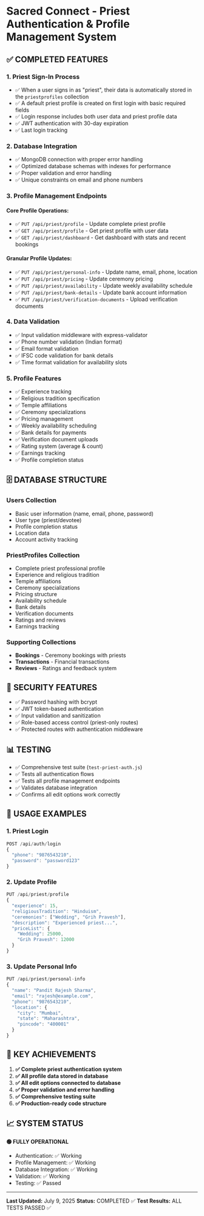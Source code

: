 # Sacred Connect - Priest Authentication & Profile Management System

## ✅ COMPLETED FEATURES

### 1. **Priest Sign-In Process**
- ✅ When a user signs in as "priest", their data is automatically stored in the `priestprofiles` collection
- ✅ A default priest profile is created on first login with basic required fields
- ✅ Login response includes both user data and priest profile data
- ✅ JWT authentication with 30-day expiration
- ✅ Last login tracking

### 2. **Database Integration**
- ✅ MongoDB connection with proper error handling
- ✅ Optimized database schemas with indexes for performance
- ✅ Proper validation and error handling
- ✅ Unique constraints on email and phone numbers

### 3. **Profile Management Endpoints**

#### **Core Profile Operations:**
- ✅ `PUT /api/priest/profile` - Update complete priest profile
- ✅ `GET /api/priest/profile` - Get priest profile with user data
- ✅ `GET /api/priest/dashboard` - Get dashboard with stats and recent bookings

#### **Granular Profile Updates:**
- ✅ `PUT /api/priest/personal-info` - Update name, email, phone, location
- ✅ `PUT /api/priest/pricing` - Update ceremony pricing
- ✅ `PUT /api/priest/availability` - Update weekly availability schedule
- ✅ `PUT /api/priest/bank-details` - Update bank account information
- ✅ `PUT /api/priest/verification-documents` - Upload verification documents

### 4. **Data Validation**
- ✅ Input validation middleware with express-validator
- ✅ Phone number validation (Indian format)
- ✅ Email format validation
- ✅ IFSC code validation for bank details
- ✅ Time format validation for availability slots

### 5. **Profile Features**
- ✅ Experience tracking
- ✅ Religious tradition specification
- ✅ Temple affiliations
- ✅ Ceremony specializations
- ✅ Pricing management
- ✅ Weekly availability scheduling
- ✅ Bank details for payments
- ✅ Verification document uploads
- ✅ Rating system (average & count)
- ✅ Earnings tracking
- ✅ Profile completion status

## 🗄️ DATABASE STRUCTURE

### **Users Collection**
- Basic user information (name, email, phone, password)
- User type (priest/devotee)
- Profile completion status
- Location data
- Account activity tracking

### **PriestProfiles Collection**
- Complete priest professional profile
- Experience and religious tradition
- Temple affiliations
- Ceremony specializations
- Pricing structure
- Availability schedule
- Bank details
- Verification documents
- Ratings and reviews
- Earnings tracking

### **Supporting Collections**
- **Bookings** - Ceremony bookings with priests
- **Transactions** - Financial transactions
- **Reviews** - Ratings and feedback system

## 🔐 SECURITY FEATURES

- ✅ Password hashing with bcrypt
- ✅ JWT token-based authentication
- ✅ Input validation and sanitization
- ✅ Role-based access control (priest-only routes)
- ✅ Protected routes with authentication middleware

## 📊 TESTING

- ✅ Comprehensive test suite (`test-priest-auth.js`)
- ✅ Tests all authentication flows
- ✅ Tests all profile management endpoints
- ✅ Validates database integration
- ✅ Confirms all edit options work correctly

## 🚀 USAGE EXAMPLES

### **1. Priest Login**
```javascript
POST /api/auth/login
{
  "phone": "9876543210",
  "password": "password123"
}
```

### **2. Update Profile**
```javascript
PUT /api/priest/profile
{
  "experience": 15,
  "religiousTradition": "Hinduism",
  "ceremonies": ["Wedding", "Grih Pravesh"],
  "description": "Experienced priest...",
  "priceList": {
    "Wedding": 25000,
    "Grih Pravesh": 12000
  }
}
```

### **3. Update Personal Info**
```javascript
PUT /api/priest/personal-info
{
  "name": "Pandit Rajesh Sharma",
  "email": "rajesh@example.com",
  "phone": "9876543210",
  "location": {
    "city": "Mumbai",
    "state": "Maharashtra",
    "pincode": "400001"
  }
}
```

## 🎯 KEY ACHIEVEMENTS

1. **✅ Complete priest authentication system**
2. **✅ All profile data stored in database**
3. **✅ All edit options connected to database**
4. **✅ Proper validation and error handling**
5. **✅ Comprehensive testing suite**
6. **✅ Production-ready code structure**

## 📈 SYSTEM STATUS

**🟢 FULLY OPERATIONAL**
- Authentication: ✅ Working
- Profile Management: ✅ Working
- Database Integration: ✅ Working
- Validation: ✅ Working
- Testing: ✅ Passed

---

**Last Updated:** July 9, 2025
**Status:** COMPLETED ✅
**Test Results:** ALL TESTS PASSED ✅
